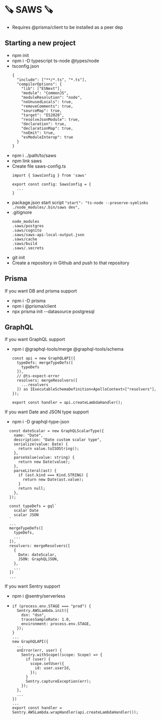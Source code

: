 # 🪚 SAWS 🪚

- Requires @prisma/client to be installed as a peer dep

## Starting a new project
- npm init
- npm i -D typescript ts-node @types/node
- tsconfig.json
  ```
  {
    "include": ["**/*.ts", "*.ts"],
    "compilerOptions": {
      "lib": ["ESNext"],
      "module": "CommonJS",
      "moduleResolution": "node",
      "noUnusedLocals": true,
      "removeComments": true,
      "sourceMap": true,
      "target": "ES2020",
      "resolveJsonModule": true,
      "declaration": true,
      "declarationMap": true,
      "noEmit": true,
      "esModuleInterop": true
    }
  }
  ```
- npm i ../path/to/saws
- npm link saws
- Create file saws-config.ts
  ```
  import { SawsConfig } from 'saws'
  
  export const config: SawsConfig = {
    ...
  }
  ```
- package.json start script `"start": "ts-node --preserve-symlinks ./node_modules/.bin/saws dev",`
- .gitignore
  ```
  node_modules
  .saws/postgres
  .saws/cognito
  .saws/saws-api-local-output.json
  .saws/cache
  .saws/build
  .saws/.secrets
  ```
- git init
- Create a repository in Github and push to that repository

## Prisma
If you want DB and prisma support
- npm i -D prisma
- npm i @prisma/client
- npx prisma init --datasource postgresql

## GraphQL
If you want GraphQL support
- npm i @graphql-tools/merge @graphql-tools/schema
  ```
  const api = new GraphQLAPI({
    typeDefs: mergeTypeDefs([
      typeDefs
    ]),
    // @ts-expect-error
    resolvers: mergeResolvers([
      ...resolvers
    ]) as IExecutableSchemaDefinition<ApolloContext>["resolvers"],
  });

  export const handler = api.createLambdaHandler();
  ```
If you want Date and JSON type support
- npm i -D graphql-type-json
```
  const dateScalar = new GraphQLScalarType({
    name: "Date",
    description: "Date custom scalar type",
    serialize(value: Date) {
      return value.toISOString();
    },
    parseValue(value: string) {
      return new Date(value);
    },
    parseLiteral(ast) {
      if (ast.kind === Kind.STRING) {
        return new Date(ast.value);
      }
      return null;
    },
  });

  const typeDefs = gql`
    scalar Date
    scalar JSON
  `
  ...
  mergeTypeDefs([
    typeDefs,
    ...
  ]),
  resolvers: mergeResolvers([
    {
      Date: dateScalar,
      JSON: GraphQLJSON,
    },
    ...
  ])
  ...
```
If you want Sentry support
- npm i @sentry/serverless
- ```
  if (process.env.STAGE === "prod") {
    Sentry.AWSLambda.init({
      dsn: "dsn",
      tracesSampleRate: 1.0,
      environment: process.env.STAGE,
    });
  }
  ...
  new GraphQLAPI({
    ...
    onError(err, user) {
      Sentry.withScope((scope: Scope) => {
        if (user) {
          scope.setUser({
            id: user.userId,
          });
        }
        Sentry.captureException(err);
      });
    },
    ...
  })
  ...
  export const handler = Sentry.AWSLambda.wrapHandler(api.createLambdaHandler());
  ```
